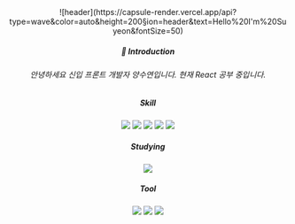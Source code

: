<div align="center">
  ![header](https://capsule-render.vercel.app/api?type=wave&color=auto&height=200&section=header&text=Hello%20I'm%20Suyeon&fontSize=50)
</div>

<div align="center">

  
##### 👋 Introduction
###### 안녕하세요 신입 프론트 개발자 양수연입니다. 현재 React 공부 중입니다. 



##### Skill
<img src="https://img.shields.io/badge/JavaScript-F7DF1E?style=flat&logo=React&logoColor=white"> <img src="https://img.shields.io/badge/HTML5-E34F26?style=flat&logo=React&logoColor=white"> <img src="https://img.shields.io/badge/CSS3-1572B6?style=flat&logo=React&logoColor=white">
<img src="https://img.shields.io/badge/MySQL-4479A1?style=flat&logo=React&logoColor=white"> <img src="https://img.shields.io/badge/C++-00599C?style=flat&logo=React&logoColor=white">



##### Studying
<img src="https://img.shields.io/badge/React-61DAFB?style=flat&logo=React&logoColor=white">


                                                                                          
##### Tool
<img src="https://img.shields.io/badge/VisualStudioCode-007ACC?style=flat&logo=React&logoColor=white"> <img src="https://img.shields.io/badge/VisualStudio-5C2D91?style=flat&logo=React&logoColor=white"> <img src="https://img.shields.io/badge/Git-F05032?style=flat&logo=React&logoColor=white">

</div>

<!--
**suyeony/suyeony** is a ✨ _special_ ✨ repository because its `README.md` (this file) appears on your GitHub profile.

Here are some ideas to get you started:

- 🔭 I’m currently working on ...
- 🌱 I’m currently learning ...
- 👯 I’m looking to collaborate on ...
- 🤔 I’m looking for help with ...
- 💬 Ask me about ...
- 📫 How to reach me: ...
- 😄 Pronouns: ...
- ⚡ Fun fact: ...
-->
